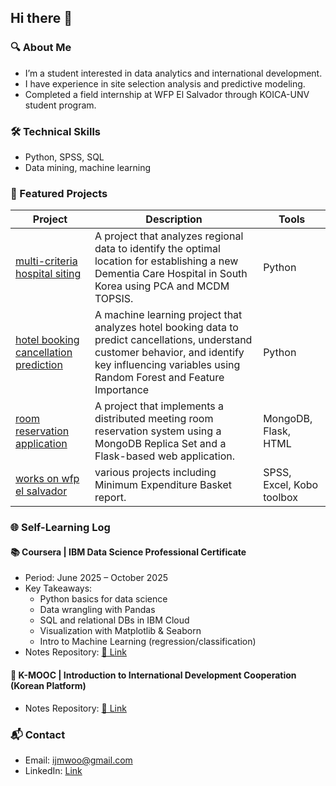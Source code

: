 ## Hi there 👋

### 🔍 About Me
- I’m a student interested in data analytics and international development.
- I have experience in site selection analysis and predictive modeling.
- Completed a field internship at WFP El Salvador through KOICA-UNV student program.

### 🛠 Technical Skills
- Python, SPSS, SQL
- Data mining, machine learning

### 💼 Featured Projects
| Project | Description | Tools |
|---------|-------------|-------|
| [multi-criteria hospital siting](https://github.com/Jamie-Woo/multi-criteria-hospital-siting) | A project that analyzes regional data to identify the optimal location for establishing a new Dementia Care Hospital in South Korea using PCA and MCDM TOPSIS. | Python |
| [hotel booking cancellation prediction](https://github.com/Jamie-Woo/hotel-booking-cancellation-rf) | A machine learning project that analyzes hotel booking data to predict cancellations, understand customer behavior, and identify key influencing variables using Random Forest and Feature Importance | Python |
| [room reservation application](https://github.com/Jamie-Woo/flask-mongodb-room-reservation-app) | A project that implements a distributed meeting room reservation system using a MongoDB Replica Set and a Flask-based web application. | MongoDB, Flask, HTML |
| [works on wfp el salvador]([https://github.com/Jamie-Woo/flask-mongodb-room-reservation-app](https://github.com/Jamie-Woo/experience-wfp-elsalvador)) | various projects including Minimum Expenditure Basket report. | SPSS, Excel, Kobo toolbox |

### 🌐 Self-Learning Log

#### 📚 Coursera | IBM Data Science Professional Certificate
- Period: June 2025 – October 2025
- Key Takeaways:
  - Python basics for data science
  - Data wrangling with Pandas
  - SQL and relational DBs in IBM Cloud
  - Visualization with Matplotlib & Seaborn
  - Intro to Machine Learning (regression/classification)
- Notes Repository: [📂 Link]([https://github.com/yourID/ibm-data-science-notes](https://github.com/Jamie-Woo/learning-IBM-data-science))

#### 🧠 K-MOOC | Introduction to International Development Cooperation (Korean Platform)
- Notes Repository: [📂 Link]([https://github.com/yourID/ibm-data-science-notes](https://github.com/Jamie-Woo/learning-ODA-KOICA))

### 📬 Contact
- Email: ijmwoo@gmail.com
- LinkedIn: [Link](https://www.linkedin.com/in/jimin-woo-a423a5251/)
